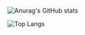 


![Anurag's GitHub stats](https://github-readme-stats.vercel.app/api?username=edgelines&show_icons=true&theme=dark)

![Top Langs](https://github-readme-stats.vercel.app/api/top-langs/?username=edgelines&layout=compact&theme=dark)
